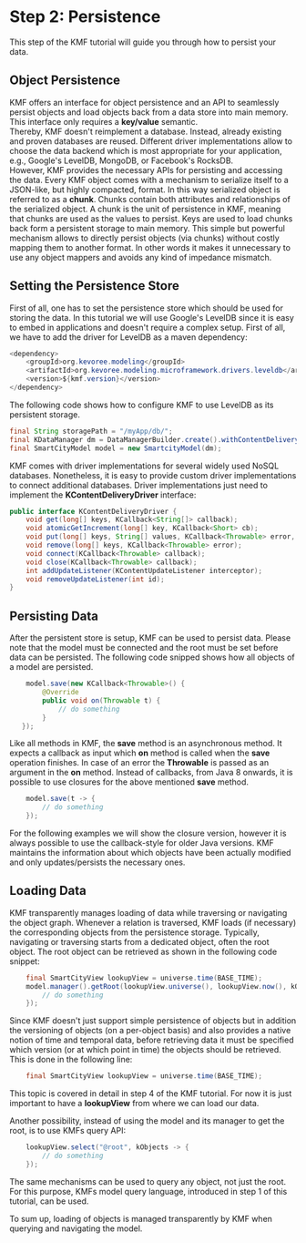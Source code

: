Step 2: Persistence
======================

This step of the KMF tutorial will guide you through how to persist your data.

Object Persistence
-------------
KMF offers an interface for object persistence and an API to seamlessly persist objects and load objects back from a data store into main memory.
This interface only requires a **key/value** semantic.  
Thereby, KMF doesn't reimplement a database.
Instead, already existing and proven databases are reused.
Different driver implementations allow to choose the data backend which is most appropriate for your application, e.g., Google's LevelDB, MongoDB, or Facebook's RocksDB.   
However, KMF provides the necessary APIs for persisting and accessing the data.
Every KMF object comes with a mechanism to serialize itself to a JSON-like, but highly compacted, format.
In this way serialized object is referred to as a **chunk**.
Chunks contain both attributes and relationships of the serialized object.
A chunk is the unit of persistence in KMF, meaning that chunks are used as the values to persist.
Keys are used to load chunks back form a persistent storage to main memory.
This simple but powerful mechanism allows to directly persist objects (via chunks) without costly mapping them to another format.
In other words it makes it unnecessary to use any object mappers and avoids any kind of impedance mismatch.


Setting the Persistence Store
------------------
First of all, one has to set the persistence store which should be used for storing the data.
In this tutorial we will use Google's LevelDB since it is easy to embed in applications and doesn't require a complex setup.
First of all, we have to add the driver for LevelDB as a maven dependency:
```java
<dependency>
    <groupId>org.kevoree.modeling</groupId>
    <artifactId>org.kevoree.modeling.microframework.drivers.leveldb</artifactId>
    <version>${kmf.version}</version>
</dependency>
 ```
The following code shows how to configure KMF to use LevelDB as its persistent storage.

```java
final String storagePath = "/myApp/db/";
final KDataManager dm = DataManagerBuilder.create().withContentDeliveryDriver(new LevelDbContentDeliveryDriver(storagePath)).build();
final SmartCityModel model = new SmartcityModel(dm);
```
KMF comes with driver implementations for several widely used NoSQL databases.
Nonetheless, it is easy to provide custom driver implementations to connect additional databases.
Driver implementations just need to implement the **KContentDeliveryDriver** interface:

```java
public interface KContentDeliveryDriver {
    void get(long[] keys, KCallback<String[]> callback);
    void atomicGetIncrement(long[] key, KCallback<Short> cb);
    void put(long[] keys, String[] values, KCallback<Throwable> error, int excludeListener);
    void remove(long[] keys, KCallback<Throwable> error);
    void connect(KCallback<Throwable> callback);
    void close(KCallback<Throwable> callback);
    int addUpdateListener(KContentUpdateListener interceptor);
    void removeUpdateListener(int id);
}
```

Persisting Data
---------------
After the persistent store is setup, KMF can be used to persist data.
Please note that the model must be connected and the root must be set before data can be persisted.
The following code snipped shows how all objects of a model are persisted.

```java
    model.save(new KCallback<Throwable>() {
        @Override
        public void on(Throwable t) {
            // do something
        }
   });
```
Like all methods in KMF, the **save** method is an asynchronous method.
It expects a callback as input which **on** method is called when the **save** operation finishes.
In case of an error the **Throwable** is passed as an argument in the **on** method.
Instead of callbacks, from Java 8 onwards, it is possible to use closures for the above mentioned **save** method.

```java
    model.save(t -> {
        // do something
    });
```
For the following examples we will show the closure version, however it is always possible to use the callback-style for older Java versions.
KMF maintains the information about which objects have been actually modified and only updates/persists the necessary ones.


Loading Data
--------------
KMF transparently manages loading of data while traversing or navigating the object graph.
Whenever a relation is traversed, KMF loads (if necessary) the corresponding objects from the persistence storage.
Typically, navigating or traversing starts from a dedicated object, often the root object.
The root object can be retrieved as shown in the following code snippet:

```java
    final SmartCityView lookupView = universe.time(BASE_TIME);
    model.manager().getRoot(lookupView.universe(), lookupView.now(), kObject -> {
        // do something
    });
```              

Since KMF doesn't just support simple persistence of objects but in addition the versioning of objects (on a per-object basis) and also provides a native notion of time and temporal data, before retrieving data it must be specified which version (or at which point in time) the objects should be retrieved.
This is done in the following line:
```java
    final SmartCityView lookupView = universe.time(BASE_TIME);
```
This topic is covered in detail in step 4 of the KMF tutorial.
For now it is just important to have a **lookupView** from where we can load our data.

Another possibility, instead of using the model and its manager to get the root, is to use KMFs query API:
```java
    lookupView.select("@root", kObjects -> {
        // do something
    });
```

The same mechanisms can be used to query any object, not just the root.
For this purpose, KMFs model query language, introduced in step 1 of this tutorial, can be used.  

To sum up, loading of objects is managed transparently by KMF when querying and navigating the model.
